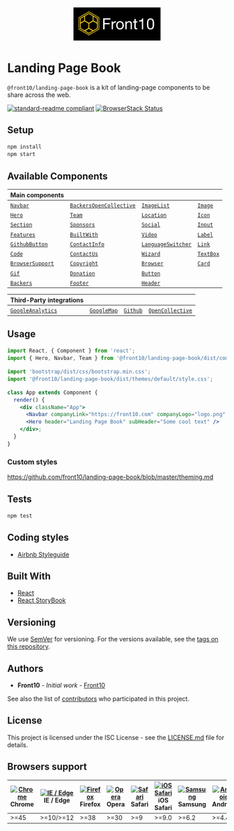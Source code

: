<h1 style="text-align: center;">
    <a href="http://front10.com/">
        <img src="./assets/images/logo/logo-frton10.jpg" alt="Front10 Component Explorer" width="200">
    </a>
</h1>

# Landing Page Book

`@front10/landing-page-book` is a kit of landing-page components to be share across the web.

[![standard-readme compliant](https://img.shields.io/badge/standard--readme-OK-green.svg?style=flat-square)](https://github.com/RichardLitt/standard-readme)
[![BrowserStack Status](https://www.browserstack.com/automate/badge.svg?badge_key=<badge_key>)](https://www.browserstack.com/automate/public-build/<badge_key>)

## Setup

```sh
npm install
npm start
```

## Available Components

| Main components  |   |   | |
|---	|---	|---	|---  |
| [`Navbar`](https://github.com/front10/landing-page-book/tree/master/src/components/Navbar)| [`BackersOpenCollective`](https://github.com/front10/landing-page-book/tree/master/src/components/BackersOpenCollective)| [`ImageList`](https://github.com/front10/landing-page-book/tree/master/src/components/ImageList)|  [`Image`](https://github.com/front10/landing-page-book/tree/master/src/components/Image)
| [`Hero`](https://github.com/front10/landing-page-book/tree/master/src/components/Hero)| [`Team`](https://github.com/front10/landing-page-book/tree/master/src/components/Team)| [`Location`](https://github.com/front10/landing-page-book/tree/master/src/components/Location) |  [`Icon`](https://github.com/front10/landing-page-book/tree/master/src/components/Icon)
| [`Section`](https://github.com/front10/landing-page-book/tree/master/src/components/Section)| [`Sponsors`](https://github.com/front10/landing-page-book/tree/master/src/components/Sponsors)| [`Social`](https://github.com/front10/landing-page-book/tree/master/src/components/Social) |  [`Input`](https://github.com/front10/landing-page-book/tree/master/src/components/Input)
| [`Features`](https://github.com/front10/landing-page-book/tree/master/src/components/Features)| [`BuiltWith`](https://github.com/front10/landing-page-book/tree/master/src/components/BuiltWith)| [`Video`](https://github.com/front10/landing-page-book/tree/master/src/components/Video)|  [`Label`](https://github.com/front10/landing-page-book/tree/master/src/components/Label) |
| [`GithubButton`](https://github.com/front10/landing-page-book/tree/master/src/components/GithubButton)| [`ContactInfo`](https://github.com/front10/landing-page-book/tree/master/src/components/ContactInfo)| [`LanguageSwitcher`](https://github.com/front10/landing-page-book/tree/master/src/components/LanguageSwitcher) |  [`Link`](https://github.com/front10/landing-page-book/tree/master/src/components/Link)|
| [`Code`](https://github.com/front10/landing-page-book/tree/master/src/components/Code)| [`ContactUs`](https://github.com/front10/landing-page-book/tree/master/src/components/ContactUs)| [`Wizard`](https://github.com/front10/landing-page-book/tree/master/src/components/Wizard) |  [`TextBox`](https://github.com/front10/landing-page-book/tree/master/src/components/TextBox)
| [`BrowserSupport`](https://github.com/front10/landing-page-book/tree/master/src/components/BrowserSupport)| [`Copyright`](https://github.com/front10/landing-page-book/tree/master/src/components/Copyright)|  [`Browser`](https://github.com/front10/landing-page-book/tree/master/src/components/Browser) | [`Card`](https://github.com/front10/landing-page-book/tree/master/src/components/Card)
|[`Gif`](https://github.com/front10/landing-page-book/tree/master/src/components/Gif)| [`Donation`](https://github.com/front10/landing-page-book/tree/master/src/components/Donation)| [`Button`](https://github.com/front10/landing-page-book/tree/master/src/components/Button)
| [`Backers`](https://github.com/front10/landing-page-book/tree/master/src/components/Backers)| [`Footer`](https://github.com/front10/landing-page-book/tree/master/src/components/Footer)| [`Header`](https://github.com/front10/landing-page-book/tree/master/src/components/Header)






| Third-Party integrations | | |  |
|---|---|-- |--  |
| [`GoogleAnalytics`](https://github.com/front10/landing-page-book/tree/master/src/components/Analytics/Analytics.jsx)| [`GoogleMap`](https://github.com/front10/landing-page-book/tree/master/src/components/Location/Location.jsx)|[`Github`](https://github.com/front10/landing-page-book/tree/master/src/components/GithubButton)| [`OpenCollective`](https://github.com/front10/landing-page-book/tree/master/src/components/BackersOpenCollective/BackersOpenCollective.jsx)|

## Usage

```js
import React, { Component } from 'react';
import { Hero, Navbar, Team } from '@front10/landing-page-book/dist/components';
```

```js
import 'bootstrap/dist/css/bootstrap.min.css';
import '@front10/landing-page-book/dist/themes/default/style.css';
```

```jsx
class App extends Component {
  render() {
    <div className="App">
      <Navbar companyLink="https://front10.com" companyLogo="logo.png" companyName="Front10" />
      <Hero header="Landing Page Book" subHeader="Some cool text" />
    </div>;
  }
}
```

### Custom styles

https://github.com/front10/landing-page-book/blob/master/theming.md

## Tests

```bash
npm test
```

## Coding styles

- [Airbnb Styleguide](https://github.com/airbnb/javascript/tree/master/react)

## Built With

- [React](https://reactjs.org/)
- [React StoryBook](https://storybook.js.org)

## Versioning

We use [SemVer](http://semver.org/) for versioning. For the versions available, see the [tags on this repository](https://github.com/your/project/tags).

## Authors

- **Front10** - _Initial work_ - [Front10](http://front10.com/)

See also the list of [contributors](https://github.com/your/project/contributors) who participated in this project.

## License

This project is licensed under the ISC License - see the [LICENSE.md](LICENSE.md) file for details.

## Browsers support

| [<img src="https://cdnjs.cloudflare.com/ajax/libs/browser-logos/45.5.0/archive/chrome_12-48/chrome_12-48_48x48.png" alt="Chrome" width="24px" height="24px" />](https://gitlab.com/front10-devs/healthcare-book)</br>Chrome | [<img src="https://cdnjs.cloudflare.com/ajax/libs/browser-logos/45.5.0/edge/edge_48x48.png" alt="IE / Edge" width="24px" height="24px" />](https://gitlab.com/front10-devs/healthcare-book)</br>IE / Edge | [<img src="https://cdnjs.cloudflare.com/ajax/libs/browser-logos/45.5.0/firefox/firefox_48x48.png" alt="Firefox" width="24px" height="24px" />](https://gitlab.com/front10-devs/healthcare-book)</br>Firefox | [<img src="https://cdnjs.cloudflare.com/ajax/libs/browser-logos/45.5.0/opera/opera_48x48.png" alt="Opera" width="24px" height="24px" />](https://gitlab.com/front10-devs/healthcare-book)</br>Opera | [<img src="https://cdnjs.cloudflare.com/ajax/libs/browser-logos/45.5.0/safari/safari_48x48.png" alt="Safari" width="24px" height="24px" />](https://gitlab.com/front10-devs/healthcare-book)</br>Safari | [<img src="https://cdnjs.cloudflare.com/ajax/libs/browser-logos/45.5.0/safari-ios/safari-ios_48x48.png" alt="iOS Safari" width="24px" height="24px" />](https://gitlab.com/front10-devs/healthcare-book)</br>iOS Safari | [<img src="https://cdnjs.cloudflare.com/ajax/libs/browser-logos/45.5.0/samsung-internet/samsung-internet_48x48.png" alt="Samsung" width="24px" height="24px" />](https://gitlab.com/front10-devs/healthcare-book)</br>Samsung | [<img src="https://cdnjs.cloudflare.com/ajax/libs/browser-logos/45.5.0/archive/android/android_48x48.png" alt="Android" width="24px" height="24px" />](https://gitlab.com/front10-devs/healthcare-book)</br>Android |
| --------------------------------------------------------------------------------------------------------------------------------------------------------------------------------------------------------------------------- | --------------------------------------------------------------------------------------------------------------------------------------------------------------------------------------------------------- | ----------------------------------------------------------------------------------------------------------------------------------------------------------------------------------------------------------- | --------------------------------------------------------------------------------------------------------------------------------------------------------------------------------------------------- | ------------------------------------------------------------------------------------------------------------------------------------------------------------------------------------------------------- | ----------------------------------------------------------------------------------------------------------------------------------------------------------------------------------------------------------------------- | ----------------------------------------------------------------------------------------------------------------------------------------------------------------------------------------------------------------------------- | ------------------------------------------------------------------------------------------------------------------------------------------------------------------------------------------------------------------- |
| >=45                                                                                                                                                                                                                        | >=10/>=12                                                                                                                                                                                                 | >=38                                                                                                                                                                                                        | >=30                                                                                                                                                                                                | >=9                                                                                                                                                                                                     | >=9.0                                                                                                                                                                                                                   | >=6.2                                                                                                                                                                                                                         | >=4.4                                                                                                                                                                                                               |
